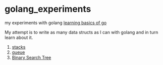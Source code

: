 # golang_experiments
my experiments with golang
[learning basics of go](learn)

My attempt is to write as many data structs as I can with golang and in turn learn about it. 

1. [stacks](datastruct/stacks)
2. [queue](datastruct/queue)
3. [Binary Search Tree](datastruct/trees)

